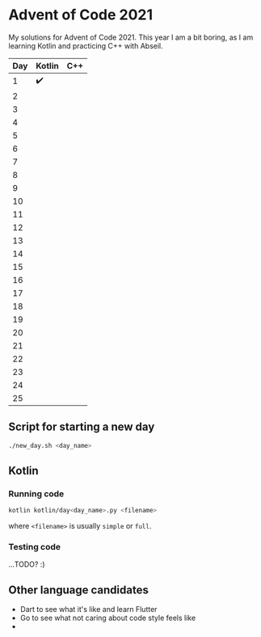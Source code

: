 # Advent of Code 2021

My solutions for Advent of Code 2021. This year I am a bit boring, as I am learning Kotlin and practicing C++ with Abseil.

| Day | Kotlin | C++ |
| --- | ------ | --- |
| 1   | ✔️     |     |
| 2   |        |     |
| 3   |        |     |
| 4   |        |     |
| 5   |        |     |
| 6   |        |     |
| 7   |        |     |
| 8   |        |     |
| 9   |        |     |
| 10  |        |     |
| 11  |        |     |
| 12  |        |     |
| 13  |        |     |
| 14  |        |     |
| 15  |        |     |
| 16  |        |     |
| 17  |        |     |
| 18  |        |     |
| 19  |        |     |
| 20  |        |     |
| 21  |        |     |
| 22  |        |     |
| 23  |        |     |
| 24  |        |     |
| 25  |        |     |

## Script for starting a new day

```bash
./new_day.sh <day_name>
```

## Kotlin

### Running code

```bash
kotlin kotlin/day<day_name>.py <filename>
```

where `<filename>` is usually `simple` or `full`.

### Testing code

...TODO? :)


## Other language candidates

- Dart to see what it's like and learn Flutter
- Go to see what not caring about code style feels like
-
